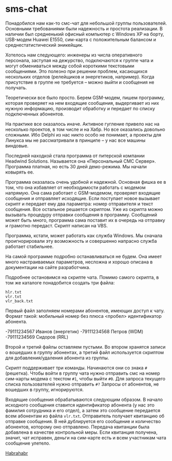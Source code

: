 # sms-chat

Понадобился нам как-то смс-чат для небольшой группы пользователей. Основными требованиями были надежность и простота реализации. В наличии был средненький офисный компьютер с Windows ХР на борту, USB-модем Huawei E1550, сим-карта с положительным балансом и среднестатистический эникейщик.

Хотелось нам следующего: инженеры из числа оперативного персонала, заступая на дежурство, подключаются к группе чата и могут обмениваться между собой короткими текстовыми сообщениями. Это полезно при решении проблем, касающихся нескольких отделов (релейщиков и энергетиков, например). Когда присутствие в группе не требуется – можно выйти и сообщения не получать.

Теоретически все было просто. Берем GSM-модем, пишем программу, которая проверяет на нем входящие сообщения, выдергивает из них нужную информацию, производит обработку и передает по списку подключенных абонентов.

На практике все оказалось иначе. Активное гугление привело нас на несколько проектов, в том числе и на Хабр. Но все оказались довольно сложными. Ибо Delphi из нас никто особо не понимает, а проекты для Линукса мы не рассматривали в принципе – у нас все машины виндовые.

Последней находкой стала программа от питерской компании Headwind Solutions. Называется она «Персональный СМС Сервер». Программа платная, но есть 30 дней демо-режима. Мы начали ковырять ее.

Программа оказалась очень удобной и надежной. Основная фишка ее в том, что она избавляет от необходимости работать с модемом напрямую. Она сама работает с GSM-модемом, проверяет входящие сообщения и отправляет исходящие. Если поступает новое вызывает скрипт и передает ему два параметра: номер отправителя и текст сообщения. Все остальное решается скриптом. Уже из скрипта можно вызывать процедуру отправки сообщения в программу. Сообщений может быть много, программа сама поставит их в очередь на отправку и грамотно передаст. Скрипт написан на VBS.

Программа, кстати, может работать как служба Windows. Мы сначала проигнорировали эту возможность и совершенно напрасно служба работает стабильнее.

На самой программе подробно останавливаться не будем. Она имеет много настраиваемых параметров, несложна и хорошо описана в документации на сайте разработчика. 

Подробнее остановимся на скрипте чата. Помимо самого скрипта, в том же каталоге понадобится создать три файла: 

```
hlr.txt
vlr.txt
vlr_back.txt
```

Первый файл заполняем номерами абонентов, имеющих доступ к чату. Формат такой: мобильный номер без плюса <пробел> идентификатор абонента.

-79111234567 Иванов (энергетик)
-79111234568 Петров (WDM)
-79111234569 Сидоров (RRL)

Второй и третий файлы оставляем пустыми. Во втором хранятся записи о вошедших в группу абонентах, а третий файл используется скриптом для добавления/удаления абонента из группы.

Скрипт поддерживает три команды. Начинаются они со знака `#` (решетка). Чтобы войти в группу чата нужно отправить смс на номер сим-карты модема с текстом `#1`, чтобы выйти `#0`. Для запроса текущего списка пользователей нужно отправить `#?`
Запросы от абонентов, не вошедших в группу, игнорируются.

Входящие сообщения обрабатываются следующим образом. В начало исходного сообщения ставится идентификатор абонента (у нас это фамилия сотрудника и его отдел), а затем это сообщение передается всем абонентам из файла `vlr.txt`. Отправитель получает квитанцию об отправке сообщения. В ней дублируется его сообщение и количество абонентов, которому оно отправлено. Передача квитанции была добавлена в качестве контрольной меры. Если квитанция получена, значит, чат исправен, деньги на сим-карте есть и всем участникам чата сообщение улетело.

[Habrahabr](http://habrahabr.ru/post/259057/) 
